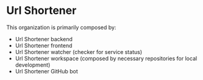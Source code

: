 # Url Shortener

This organization is primarily composed by:
- Url Shortener backend
- Url Shortener frontend
- Url Shortener watcher (checker for service status)
- Url Shortener workspace (composed by necessary repositories for local development)
- Url Shortener GitHub bot
